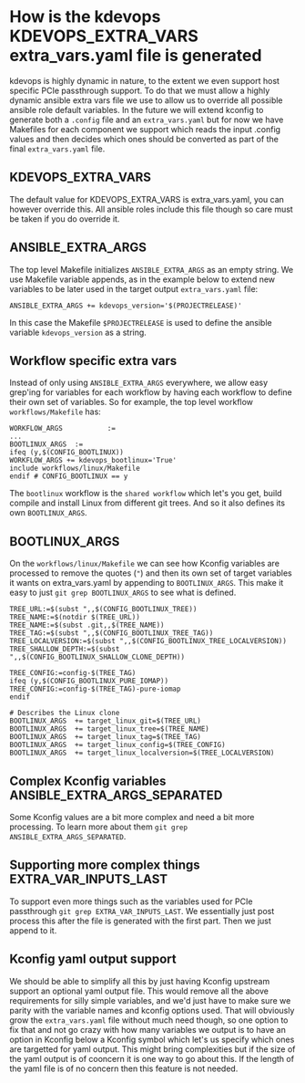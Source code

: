 # How is the kdevops KDEVOPS_EXTRA_VARS extra_vars.yaml file is generated

kdevops is highly dynamic in nature, to the extent we even support host
specific PCIe passthrough support. To do that we must allow a highly dynamic
ansible extra vars file we use to allow us to override all possible ansible
role default variables. In the future we will extend kconfig to generate
both a `.config` file and an `extra_vars.yaml` but for now we have Makefiles
for each component we support which reads the input .config values and then
decides which ones should be converted as part of the final `extra_vars.yaml`
file.

## KDEVOPS_EXTRA_VARS

The default value for KDEVOPS_EXTRA_VARS is extra_vars.yaml, you can however
override this. All ansible roles include this file though so care must be
taken if you do override it.

## ANSIBLE_EXTRA_ARGS

The top level Makefile initializes `ANSIBLE_EXTRA_ARGS` as an empty string.
We use Makefile variable appends, as in the example below to extend new
variables to be later used in the target output `extra_vars.yaml` file:

```
ANSIBLE_EXTRA_ARGS += kdevops_version='$(PROJECTRELEASE)'
```

In this case the Makefile `$PROJECTRELEASE` is used to define the ansible
variable `kdevops_version` as a string.

## Workflow specific extra vars

Instead of only using `ANSIBLE_EXTRA_ARGS` everywhere, we allow easy grep'ing
for variables for each workflow by having each workflow to define their own
set of variables. So for example, the top level workflow `workflows/Makefile`
has:

```
WORKFLOW_ARGS           :=
...
BOOTLINUX_ARGS  :=
ifeq (y,$(CONFIG_BOOTLINUX))
WORKFLOW_ARGS += kdevops_bootlinux='True'
include workflows/linux/Makefile
endif # CONFIG_BOOTLINUX == y
```

The `bootlinux` workflow is the `shared workflow` which let's you get, build
compile and install Linux from different git trees. And so it also defines
its own `BOOTLINUX_ARGS`.

## BOOTLINUX_ARGS

On the `workflows/linux/Makefile` we can see how Kconfig variables are
processed to remove the quotes (`"`) and then its own set of target
variables it wants on extra_vars.yaml by appending to `BOOTLINUX_ARGS`.
This make it easy to just `git grep BOOTLINUX_ARGS` to see what is defined.

```
TREE_URL:=$(subst ",,$(CONFIG_BOOTLINUX_TREE))
TREE_NAME:=$(notdir $(TREE_URL))
TREE_NAME:=$(subst .git,,$(TREE_NAME))
TREE_TAG:=$(subst ",,$(CONFIG_BOOTLINUX_TREE_TAG))
TREE_LOCALVERSION:=$(subst ",,$(CONFIG_BOOTLINUX_TREE_LOCALVERSION))
TREE_SHALLOW_DEPTH:=$(subst ",,$(CONFIG_BOOTLINUX_SHALLOW_CLONE_DEPTH))

TREE_CONFIG:=config-$(TREE_TAG)
ifeq (y,$(CONFIG_BOOTLINUX_PURE_IOMAP))
TREE_CONFIG:=config-$(TREE_TAG)-pure-iomap
endif

# Describes the Linux clone
BOOTLINUX_ARGS  += target_linux_git=$(TREE_URL)
BOOTLINUX_ARGS  += target_linux_tree=$(TREE_NAME)
BOOTLINUX_ARGS  += target_linux_tag=$(TREE_TAG)
BOOTLINUX_ARGS  += target_linux_config=$(TREE_CONFIG)
BOOTLINUX_ARGS  += target_linux_localversion=$(TREE_LOCALVERSION)
```

## Complex Kconfig variables ANSIBLE_EXTRA_ARGS_SEPARATED

Some Kconfig values are a bit more complex and need a bit more processing.
To learn more about them `git grep ANSIBLE_EXTRA_ARGS_SEPARATED`.

## Supporting more complex things EXTRA_VAR_INPUTS_LAST

To support even more things such as the variables used for PCIe passthrough
`git grep EXTRA_VAR_INPUTS_LAST`. We essentially just post process this after
the file is generated with the first part. Then we just append to it.

## Kconfig yaml output support

We should be able to simplify all this by just having Kconfig upstream
support an optional yaml output file. This would remove all
the above requirements for silly simple variables, and we'd just have to
make sure we parity with the variable names and kconfig options used. That
will obviously grow the `extra_vars.yaml` file without much need though,
so one option to fix that and not go crazy with how many variables we
output is to have an option in Kconfig below a Kconfig symbol which let's
us specify which ones are targetted for yaml output. This might bring
complexities but if the size of the yaml output is of cooncern it is one
way to go about this. If the length of the yaml file is of no concern then
this feature is not needed.
